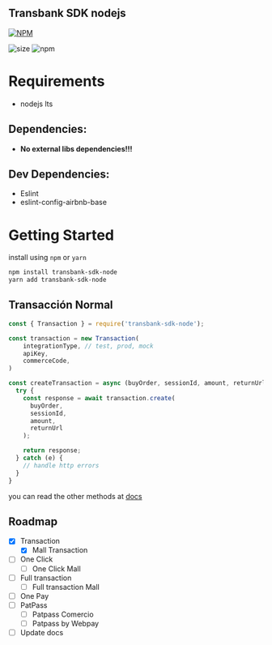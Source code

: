 Transbank SDK nodejs
---
[![NPM](https://nodei.co/npm/transbank-sdk-node.png)](https://nodei.co/npm/transbank-sdk-node/)

![size](https://img.shields.io/github/languages/code-size/themakunga/transbank-sdk-node)
![npm](https://img.shields.io/npm/dw/transbank-sdk-node)


# Requirements

- nodejs lts

## Dependencies:

- **No external libs dependencies!!!**

## Dev Dependencies:

- Eslint
- eslint-config-airbnb-base

# Getting Started

install using `npm` or `yarn`

```bash
npm install transbank-sdk-node
yarn add transbank-sdk-node
```

## Transacción Normal

```javascript
const { Transaction } = require('transbank-sdk-node');

const transaction = new Transaction(
    integrationType, // test, prod, mock
    apiKey,
    commerceCode,
)

const createTransaction = async (buyOrder, sessionId, amount, returnUrl) => {
  try {
    const response = await transaction.create(
      buyOrder,
      sessionId,
      amount,
      returnUrl
    );

    return response;
  } catch (e) {
    // handle http errors
  }
}
```

you can read the other methods at [docs](./docs)

## Roadmap

- [x] Transaction
  - [x] Mall Transaction
- [ ] One Click
  - [ ] One Click Mall
- [ ] Full transaction
  - [ ] Full transaction Mall
- [ ] One Pay
- [ ] PatPass
  - [ ] Patpass Comercio
  - [ ] Patpass by Webpay
- [ ] Update docs
